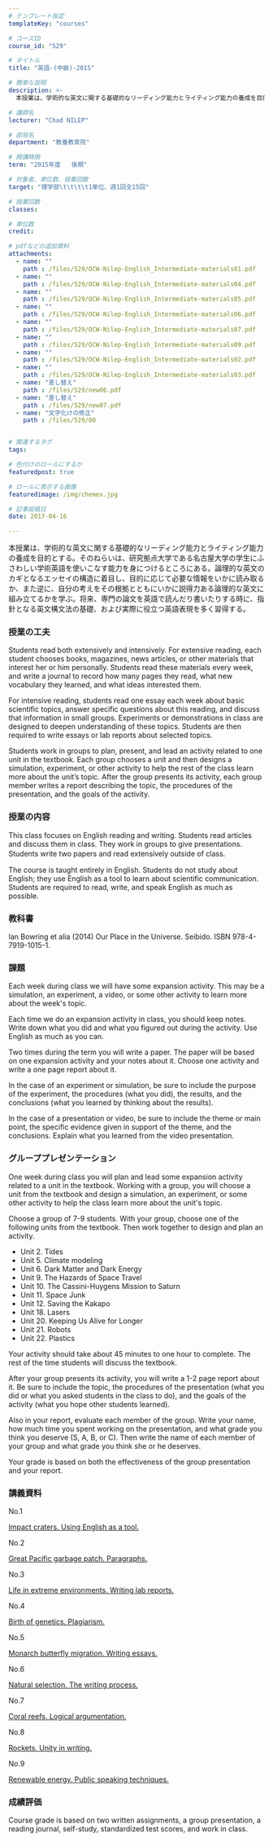 ```yaml
---
# テンプレート指定
templateKey: "courses"

# コースID
course_id: "529"

# タイトル
title: "英語-(中級)-2015"

# 簡単な説明
description: >-
  本授業は、学術的な英文に関する基礎的なリーディング能力とライティング能力の養成を目的とする。そのねらいは、研究拠点大学である名古屋大学の学生にふさわしい学術英語を使いこなす能力を身につけるところにある...

# 講師名
lecturer: "Chad NILEP"

# 部局名
department: "教養教育院"

# 開講時限
term: "2015年度	後期"

# 対象者、単位数、授業回数
target: "理学部\t\t\t\t1単位、週1回全15回"

# 授業回数
classes: 

# 単位数
credit: 

# pdfなどの追加資料
attachments: 
  - name: "" 
    path : /files/529/OCW-Nilep-English_Intermediate-materials01.pdf
  - name: "" 
    path : /files/529/OCW-Nilep-English_Intermediate-materials04.pdf
  - name: "" 
    path : /files/529/OCW-Nilep-English_Intermediate-materials05.pdf
  - name: "" 
    path : /files/529/OCW-Nilep-English_Intermediate-materials06.pdf
  - name: "" 
    path : /files/529/OCW-Nilep-English_Intermediate-materials07.pdf
  - name: "" 
    path : /files/529/OCW-Nilep-English_Intermediate-materials09.pdf
  - name: "" 
    path : /files/529/OCW-Nilep-English_Intermediate-materials02.pdf
  - name: "" 
    path : /files/529/OCW-Nilep-English_Intermediate-materials03.pdf
  - name: "差し替え" 
    path : /files/529/new06.pdf
  - name: "差し替え" 
    path : /files/529/new07.pdf
  - name: "文字化けの修正" 
    path : /files/529/08


# 関連するタグ
tags:

# 色付けのロールにするか
featuredpost: true

# ロールに表示する画像
featuredimage: /img/chemex.jpg

# 記事投稿日
date: 2017-04-16

---
```

本授業は、学術的な英文に関する基礎的なリーディング能力とライティング能力の養成を目的とする。そのねらいは、研究拠点大学である名古屋大学の学生にふさわしい学術英語を使いこなす能力を身につけるところにある。論理的な英文のカギとなるエッセイの構造に着目し、目的に応じて必要な情報をいかに読み取るか、また逆に、自分の考えをその根拠とともにいかに説得力ある論理的な英文に組み立てるかを学ぶ。将来、専門の論文を英語で読んだり書いたりする時に、指針となる英文構文法の基礎、および実際に役立つ英語表現を多く習得する。
### 授業の工夫

Students read both extensively and intensively. For extensive reading, each student chooses books, magazines, news articles, or other materials that interest her or him personally. Students read these materials every week, and write a journal to record how many pages they read, what new vocabulary they learned, and what ideas interested them. 

For intensive reading, students read one essay each week about basic scientific topics, answer specific questions about this reading, and discuss that information in small groups. Experiments or demonstrations in class are designed to deepen understanding of these topics. Students are then required to write essays or lab reports about selected topics. 

Students work in groups to plan, present, and lead an activity related to one unit in the textbook. Each group chooses a unit and then designs a simulation, experiment, or other activity to help the rest of the class learn more about the unit&rsquo;s topic. After the group presents its activity, each group member writes a report describing the topic, the procedures of the presentation, and the goals of the activity.

### 授業の内容

This class focuses on English reading and writing. Students read articles and discuss them in class. They work in groups to give presentations. Students write two papers and read extensively outside of class.　　 

The course is taught entirely in English. Students do not study about English; they use English as a tool to learn about scientific communication. Students are required to read, write, and speak English as much as possible. 

### 教科書

Ian Bowring et alia (2014) Our Place in the Universe. Seibido. ISBN 978-4-7919-1015-1. 

### 課題

Each week during class we will have some expansion activity. This may be a simulation, an experiment, a video, or some other activity to learn more about the week's topic.

Each time we do an expansion activity in class, you should keep notes. Write down what you did and what you figured out during the activity. Use English as much as you can.

Two times during the term you will write a paper. The paper will be based on one expansion activity and your notes about it. Choose one activity and write a one page report about it.

In the case of an experiment or simulation, be sure to include the purpose of the experiment, the procedures (what you did), the results, and the conclusions (what you learned by thinking about the results).

In the case of a presentation or video, be sure to include the theme or main point, the specific evidence given in support of the theme, and the conclusions. Explain what you learned from the video presentation.

### グループプレゼンテーション

One week during class you will plan and lead some expansion activity related to a unit in the textbook. Working with a group, you will choose a unit from the textbook and design a simulation, an experiment, or some other activity to help the class learn more about the unit's topic.

Choose a group of 7-9 students. With your group, choose one of the following units from the textbook. Then work together to design and plan an activity.

  * Unit 2. Tides
  * Unit 5. Climate modeling
  * Unit 6. Dark Matter and Dark Energy
  * Unit 9. The Hazards of Space Travel
  * Unit 10. The Cassini-Huygens Mission to Saturn
  * Unit 11. Space Junk
  * Unit 12. Saving the Kakapo
  * Unit 18. Lasers
  * Unit 20. Keeping Us Alive for Longer
  * Unit 21. Robots
  * Unit 22. Plastics

Your activity should take about 45 minutes to one hour to complete. The rest of the time students will discuss the textbook.

After your group presents its activity, you will write a 1-2 page report about it. Be sure to include the topic, the procedures of the presentation (what you did or what you asked students in the class to do), and the goals of the activity (what you hope other students learned).

Also in your report, evaluate each member of the group. Write your name, how much time you spent working on the presentation, and what grade you think you deserve (S, A, B, or C). Then write the name of each member of your group and what grade you think she or he deserves.

Your grade is based on both the effectiveness of the group presentation and your report.

### 講義資料

No.1


[Impact craters. Using English as a tool.](/files/529/OCW-Nilep-English_Intermediate-materials01.pdf) 

No.2


[Great Pacific garbage patch. Paragraphs.](/files/529/OCW-Nilep-English_Intermediate-materials02.pdf) 

No.3


[Life in extreme environments. Writing lab reports.](/files/529/OCW-Nilep-English_Intermediate-materials03.pdf) 

No.4


[Birth of genetics. Plagiarism.](/files/529/OCW-Nilep-English_Intermediate-materials04.pdf) 

No.5


[Monarch butterfly migration. Writing essays.](/files/529/OCW-Nilep-English_Intermediate-materials05.pdf) 

No.6


[Natural selection. The writing process.](/files/529/new06.pdf) 

No.7


[Coral reefs. Logical argumentation.](/files/529/new07.pdf) 

No.8


[Rockets. Unity in writing.](/files/529/08) 

No.9


[Renewable energy. Public speaking techniques.](/files/529/OCW-Nilep-English_Intermediate-materials09.pdf) 

### 成績評価

Course grade is based on two written assignments, a group presentation, a reading journal, self-study, standardized test scores, and work in class.

